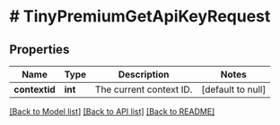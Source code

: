 # # TinyPremiumGetApiKeyRequest

## Properties

Name | Type | Description | Notes
------------ | ------------- | ------------- | -------------
**contextid** | **int** | The current context ID. | [default to null]

[[Back to Model list]](../../README.md#models) [[Back to API list]](../../README.md#endpoints) [[Back to README]](../../README.md)
